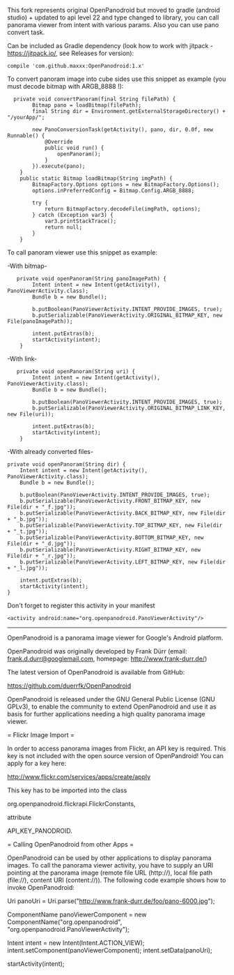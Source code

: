 This fork represents original OpenPanodroid but moved to gradle (android studio) + updated to api level 22 and type changed to library, you can call panorama viewer from intent with various params. Also you can use pano convert task.

Can be included as Gradle dependency (look how to work with jitpack - https://jitpack.io/, see Releases for version):

    compile 'com.github.maxxx:OpenPanodroid:1.x'

To convert panoram image into cube sides use this snippet as example (you must decode bitmap with ARGB_8888 !):
  

      private void convertPanoram(final String filePath) {
            Bitmap pano = loadBitmap(filePath);
            final String dir = Environment.getExternalStorageDirectory() + "/yourApp/";
    
            new PanoConversionTask(getActivity(), pano, dir, 0.0f, new Runnable() {
                @Override
                public void run() {
                    openPanoram();
                }
            }).execute(pano);
        }
        public static Bitmap loadBitmap(String imgPath) {
            BitmapFactory.Options options = new BitmapFactory.Options();
            options.inPreferredConfig = Bitmap.Config.ARGB_8888;
    
            try {
                return BitmapFactory.decodeFile(imgPath, options);
            } catch (Exception var3) {
                var3.printStackTrace();
                return null;
            }
        }


To call panoram viewer use this snippet as example:
 
-With bitmap-

       private void openPanoram(String panoImagePath) {
            Intent intent = new Intent(getActivity(), PanoViewerActivity.class);
            Bundle b = new Bundle();
    
            b.putBoolean(PanoViewerActivity.INTENT_PROVIDE_IMAGES, true);
            b.putSerializable(PanoViewerActivity.ORIGINAL_BITMAP_KEY, new File(panoImagePath));
    
            intent.putExtras(b);
            startActivity(intent);
        }

-With link-

       private void openPanoram(String uri) {
            Intent intent = new Intent(getActivity(), PanoViewerActivity.class);
            Bundle b = new Bundle();

            b.putBoolean(PanoViewerActivity.INTENT_PROVIDE_IMAGES, true);
            b.putSerializable(PanoViewerActivity.ORIGINAL_BITMAP_LINK_KEY, new File(uri));

            intent.putExtras(b);
            startActivity(intent);
        }

-With already converted files-
    
    private void openPanoram(String dir) {
        Intent intent = new Intent(getActivity(), PanoViewerActivity.class);
        Bundle b = new Bundle();
    
        b.putBoolean(PanoViewerActivity.INTENT_PROVIDE_IMAGES, true);
        b.putSerializable(PanoViewerActivity.FRONT_BITMAP_KEY, new File(dir + "_f.jpg"));
        b.putSerializable(PanoViewerActivity.BACK_BITMAP_KEY, new File(dir + "_b.jpg"));
        b.putSerializable(PanoViewerActivity.TOP_BITMAP_KEY, new File(dir + "_t.jpg"));
        b.putSerializable(PanoViewerActivity.BOTTOM_BITMAP_KEY, new File(dir + "_d.jpg"));
        b.putSerializable(PanoViewerActivity.RIGHT_BITMAP_KEY, new File(dir + "_r.jpg"));
        b.putSerializable(PanoViewerActivity.LEFT_BITMAP_KEY, new File(dir + "_l.jpg"));
    
        intent.putExtras(b);
        startActivity(intent); 
    }

Don't forget to register this activity in your manifest

    <activity android:name="org.openpanodroid.PanoViewerActivity"/>

---------
OpenPanodroid is a panorama image viewer for Google's Android platform.

OpenPanodroid was originally developed by Frank Dürr 
(email: frank.d.durr@googlemail.com, homepage: http://www.frank-durr.de/)

The latest version of OpenPanodroid is available from GitHub:

https://github.com/duerrfk/OpenPanodroid

OpenPanodroid is released under the GNU General Public License (GNU GPLv3), 
to enable the community to extend OpenPanodroid and use it as basis for
further applications needing a high quality panorama image viewer.

= Flickr Image Import =

In order to access panorama images from Flickr, an API key is required. 
This key is not included with the open source version of OpenPandroid!
You can apply for a key here:

  http://www.flickr.com/services/apps/create/apply

This key has to be imported into the class 

  org.openpanodroid.flickrapi.FlickrConstants, 

attribute 

  API_KEY_PANODROID.

= Calling OpenPanodroid from other Apps =

OpenPanodroid can be used by other applications to display panorama images. 
To call the panorama viewer activity, you have to supply an URI pointing at 
the panorama image (remote file URL (http://), local file path (file://), 
content URI (content://)). The following code example shows how to invoke 
OpenPanodroid:

Uri panoUri = Uri.parse("http://www.frank-durr.de/foo/pano-6000.jpg");
   
ComponentName panoViewerComponent = 
    new ComponentName("org.openpanodroid", 
    "org.openpanodroid.PanoViewerActivity");
    	
Intent intent = new Intent(Intent.ACTION_VIEW);
intent.setComponent(panoViewerComponent);
intent.setData(panoUri);
    	
startActivity(intent);

